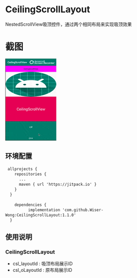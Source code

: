 # CeilingScrollLayout
NestedScrollView吸顶控件，通过两个相同布局来实现吸顶效果

# 截图
![images](https://github.com/Wiser-Wong/CeilingScrollLayout/blob/master/images/ceiling.gif)

## 环境配置
     allprojects {
        repositories {
          ...
          maven { url 'https://jitpack.io' }
        }
      }

        dependencies {
              implementation 'com.github.Wiser-Wong:CeilingScrollLayout:1.1.0'
      }
      
## 使用说明

### CeilingScrollLayout
* csl_layoutId : 吸顶布局展示ID
* csl_oLayoutId : 原布局展示ID
